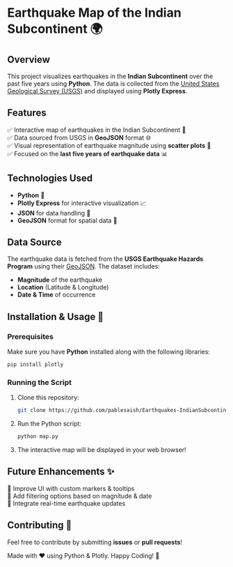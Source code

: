 # Earthquake Map of the Indian Subcontinent 🌍

## Overview

This project visualizes earthquakes in the **Indian Subcontinent** over the past five years using **Python**. The data is collected from the [United States Geological Survey (USGS)](https://www.usgs.gov/programs/earthquake-hazards) and displayed using **Plotly Express**.

## Features

✅ Interactive map of earthquakes in the Indian Subcontinent 📍\
✅ Data sourced from USGS in **GeoJSON** format 🌐\
✅ Visual representation of earthquake magnitude using **scatter plots** 🎨\
✅ Focused on the **last five years of earthquake data** 📊

## Technologies Used

- **Python** 🐍
- **Plotly Express** for interactive visualization 📈
- **JSON** for data handling 📄
- **GeoJSON** format for spatial data 📌

## Data Source

The earthquake data is fetched from the **USGS Earthquake Hazards Program** using their [GeoJSON](https://earthquake.usgs.gov/fdsnws/event/1/query.geojson?starttime=2019-01-1%2000:00:00&endtime=2025-03-02%2023:59:59&maxlatitude=36.015&minlatitude=5.596&maxlongitude=95.273&minlongitude=67.676&minmagnitude=1&orderby=time). The dataset includes:

- **Magnitude** of the earthquake
- **Location** (Latitude & Longitude)
- **Date & Time** of occurrence

## Installation & Usage 🚀

### Prerequisites

Make sure you have **Python** installed along with the following libraries:

```bash
pip install plotly
```

### Running the Script

1. Clone this repository:
   ```bash
   git clone https://github.com/pablesaish/Earthquakes-IndianSubcontinent.git
   ```
2. Run the Python script:
   ```bash
   python map.py
   ```
3. The interactive map will be displayed in your web browser!

## Future Enhancements ✨

🔹 Improve UI with custom markers & tooltips\
🔹 Add filtering options based on magnitude & date\
🔹 Integrate real-time earthquake updates

## Contributing 🤝

Feel free to contribute by submitting **issues** or **pull requests**!

Made with ❤️ using Python & Plotly. Happy Coding! 🎯

